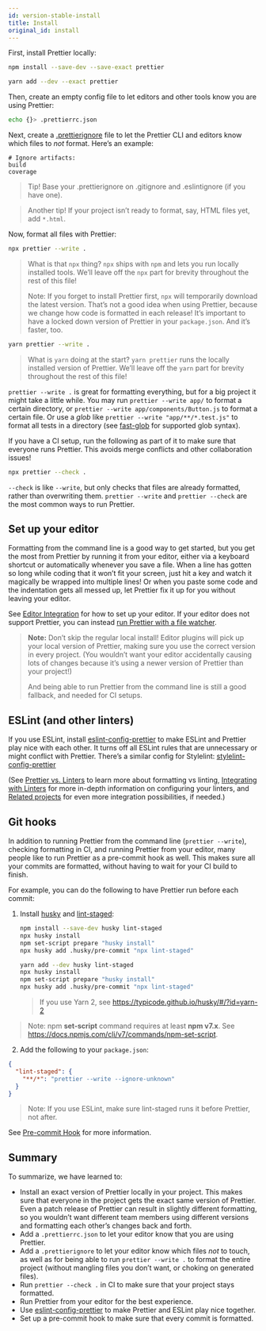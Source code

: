 ```yaml
---
id: version-stable-install
title: Install
original_id: install
---
```


First, install Prettier locally:

<!--DOCUSAURUS_CODE_TABS-->
<!--npm-->

```bash
npm install --save-dev --save-exact prettier
```

<!--yarn-->

```bash
yarn add --dev --exact prettier
```

<!--END_DOCUSAURUS_CODE_TABS-->

Then, create an empty config file to let editors and other tools know you are using Prettier:

<!-- Note: `echo "{}" > .prettierrc.json` would result in `"{}"<SPACE>` on Windows. The below version works in cmd.exe, bash, zsh, fish. -->

```bash
echo {}> .prettierrc.json
```

Next, create a [.prettierignore](ignore.md) file to let the Prettier CLI and editors know which files to _not_ format. Here’s an example:

```
# Ignore artifacts:
build
coverage
```

> Tip! Base your .prettierignore on .gitignore and .eslintignore (if you have one).

> Another tip! If your project isn’t ready to format, say, HTML files yet, add `*.html`.

Now, format all files with Prettier:

<!--DOCUSAURUS_CODE_TABS-->
<!--npm-->

```bash
npx prettier --write .
```

> What is that `npx` thing? `npx` ships with `npm` and lets you run locally installed tools. We’ll leave off the `npx` part for brevity throughout the rest of this file!
>
> Note: If you forget to install Prettier first, `npx` will temporarily download the latest version. That’s not a good idea when using Prettier, because we change how code is formatted in each release! It’s important to have a locked down version of Prettier in your `package.json`. And it’s faster, too.

<!--yarn-->

```bash
yarn prettier --write .
```

> What is `yarn` doing at the start? `yarn prettier` runs the locally installed version of Prettier. We’ll leave off the `yarn` part for brevity throughout the rest of this file!

<!--END_DOCUSAURUS_CODE_TABS-->

`prettier --write .` is great for formatting everything, but for a big project it might take a little while. You may run `prettier --write app/` to format a certain directory, or `prettier --write app/components/Button.js` to format a certain file. Or use a _glob_ like `prettier --write "app/**/*.test.js"` to format all tests in a directory (see [fast-glob](https://github.com/mrmlnc/fast-glob#pattern-syntax) for supported glob syntax).

If you have a CI setup, run the following as part of it to make sure that everyone runs Prettier. This avoids merge conflicts and other collaboration issues!

```bash
npx prettier --check .
```

`--check` is like `--write`, but only checks that files are already formatted, rather than overwriting them. `prettier --write` and `prettier --check` are the most common ways to run Prettier.

## Set up your editor

Formatting from the command line is a good way to get started, but you get the most from Prettier by running it from your editor, either via a keyboard shortcut or automatically whenever you save a file. When a line has gotten so long while coding that it won’t fit your screen, just hit a key and watch it magically be wrapped into multiple lines! Or when you paste some code and the indentation gets all messed up, let Prettier fix it up for you without leaving your editor.

See [Editor Integration](editors.md) for how to set up your editor. If your editor does not support Prettier, you can instead [run Prettier with a file watcher](watching-files.md).

> **Note:** Don’t skip the regular local install! Editor plugins will pick up your local version of Prettier, making sure you use the correct version in every project. (You wouldn’t want your editor accidentally causing lots of changes because it’s using a newer version of Prettier than your project!)
>
> And being able to run Prettier from the command line is still a good fallback, and needed for CI setups.

## ESLint (and other linters)

If you use ESLint, install [eslint-config-prettier](https://github.com/prettier/eslint-config-prettier#installation) to make ESLint and Prettier play nice with each other. It turns off all ESLint rules that are unnecessary or might conflict with Prettier. There’s a similar config for Stylelint: [stylelint-config-prettier](https://github.com/prettier/stylelint-config-prettier)

(See [Prettier vs. Linters](comparison.md) to learn more about formatting vs linting, [Integrating with Linters](integrating-with-linters.md) for more in-depth information on configuring your linters, and [Related projects](related-projects.md) for even more integration possibilities, if needed.)

## Git hooks

In addition to running Prettier from the command line (`prettier --write`), checking formatting in CI, and running Prettier from your editor, many people like to run Prettier as a pre-commit hook as well. This makes sure all your commits are formatted, without having to wait for your CI build to finish.

For example, you can do the following to have Prettier run before each commit:

1. Install [husky](https://github.com/typicode/husky) and [lint-staged](https://github.com/okonet/lint-staged):

   <!--DOCUSAURUS_CODE_TABS-->
   <!--npm-->

   ```bash
   npm install --save-dev husky lint-staged
   npx husky install
   npm set-script prepare "husky install"
   npx husky add .husky/pre-commit "npx lint-staged"
   ```

   <!--yarn-->

   ```bash
   yarn add --dev husky lint-staged
   npx husky install
   npm set-script prepare "husky install"
   npx husky add .husky/pre-commit "npx lint-staged"
   ```

   > If you use Yarn 2, see https://typicode.github.io/husky/#/?id=yarn-2

   <!--END_DOCUSAURUS_CODE_TABS-->

> Note: npm **set-script** command requires at least **npm v7.x**. See https://docs.npmjs.com/cli/v7/commands/npm-set-script.

2. Add the following to your `package.json`:

```json
{
  "lint-staged": {
    "**/*": "prettier --write --ignore-unknown"
  }
}
```

> Note: If you use ESLint, make sure lint-staged runs it before Prettier, not after.

See [Pre-commit Hook](precommit.md) for more information.

## Summary

To summarize, we have learned to:

- Install an exact version of Prettier locally in your project. This makes sure that everyone in the project gets the exact same version of Prettier. Even a patch release of Prettier can result in slightly different formatting, so you wouldn’t want different team members using different versions and formatting each other’s changes back and forth.
- Add a `.prettierrc.json` to let your editor know that you are using Prettier.
- Add a `.prettierignore` to let your editor know which files _not_ to touch, as well as for being able to run `prettier --write .` to format the entire project (without mangling files you don’t want, or choking on generated files).
- Run `prettier --check .` in CI to make sure that your project stays formatted.
- Run Prettier from your editor for the best experience.
- Use [eslint-config-prettier](https://github.com/prettier/eslint-config-prettier) to make Prettier and ESLint play nice together.
- Set up a pre-commit hook to make sure that every commit is formatted.
